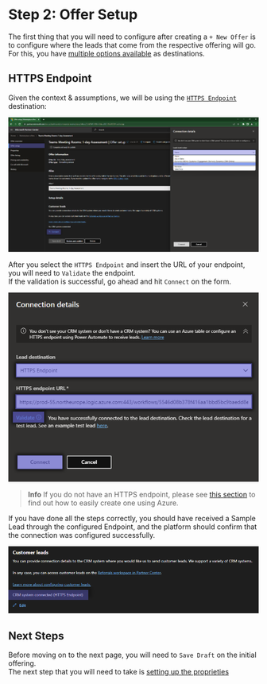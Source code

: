 # Step 2: Offer Setup

The first thing that you will need to configure after creating a `+ New Offer` is to configure where the leads that come from the respective offering will go. For this, you have [multiple options available](https://learn.microsoft.com/en-us/partner-center/marketplace/create-consulting-service-offer#configure-lead-management) as destinations.

## HTTPS Endpoint

Given the context & assumptions, we will be using the [`HTTPS Endpoint`](https://learn.microsoft.com/en-us/partner-center/marketplace/partner-center-portal/commercial-marketplace-lead-management-instructions-https) destination:

![Select CRM destination](./../images/publishing/step2_crm.png "")

After you select the `HTTPS Endpoint` and insert the URL of your endpoint, you will need to `Validate` the endpoint.  
If the validation is successful, go ahead and hit `Connect` on the form.

![Webhook Configuration](./../images/publishing/step3_crm.png "")

> **Info**
> If you do not have an HTTPS endpoint, please see [this section](./azure_webook.md) to find out how to easily create one using Azure.

If you have done all the steps correctly, you should have received a Sample Lead through the configured Endpoint, and the platform should confirm that the connection was configured successfully.

![Webook Configured successfully](./../images/publishing/step3_crm_validate.png "")

## Next Steps

Before moving on to the next page, you will need to `Save Draft` on the initial offering.  
The next step that you will need to take is [setting up the proprieties](proprieties.md)
